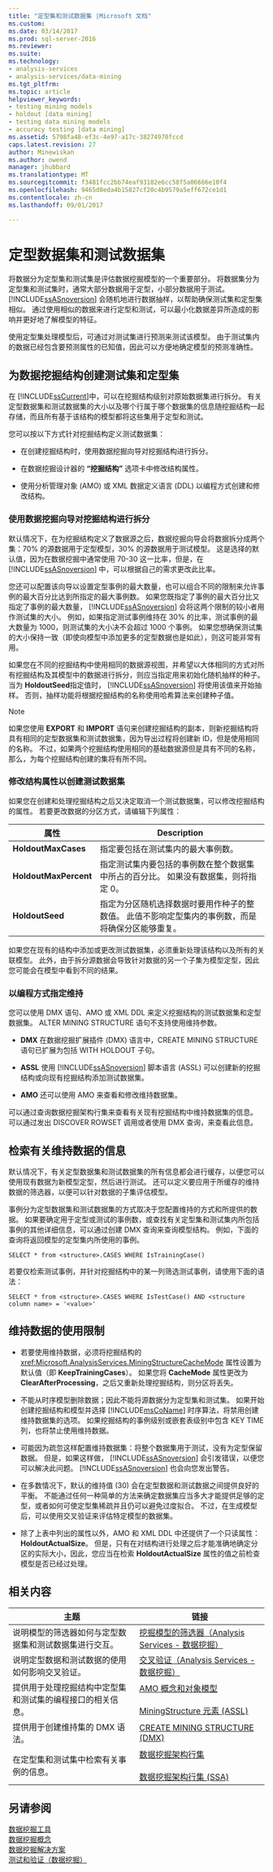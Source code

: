 ```yaml
---
title: "定型集和测试数据集 |Microsoft 文档"
ms.custom: 
ms.date: 03/14/2017
ms.prod: sql-server-2016
ms.reviewer: 
ms.suite: 
ms.technology:
- analysis-services
- analysis-services/data-mining
ms.tgt_pltfrm: 
ms.topic: article
helpviewer_keywords:
- testing mining models
- holdout [data mining]
- testing data mining models
- accuracy testing [data mining]
ms.assetid: 5798fa48-ef3c-4e97-a17c-38274970fccd
caps.latest.revision: 27
author: Minewiskan
ms.author: owend
manager: jhubbard
ms.translationtype: MT
ms.sourcegitcommit: f3481fcc2bb74eaf93182e6cc58f5a06666e10f4
ms.openlocfilehash: 9465d0eda4b15827cf20c4b9579a5eff672ce1d1
ms.contentlocale: zh-cn
ms.lasthandoff: 09/01/2017

---
```

# <a name="training-and-testing-data-sets"></a>定型数据集和测试数据集
  将数据分为定型集和测试集是评估数据挖掘模型的一个重要部分。 将数据集分为定型集和测试集时，通常大部分数据用于定型，小部分数据用于测试。 [!INCLUDE[ssASnoversion](../../includes/ssasnoversion-md.md)] 会随机地进行数据抽样，以帮助确保测试集和定型集相似。 通过使用相似的数据来进行定型和测试，可以最小化数据差异所造成的影响并更好地了解模型的特征。  
  
 使用定型集处理模型后，可通过对测试集进行预测来测试该模型。 由于测试集内的数据已经包含要预测属性的已知值，因此可以方便地确定模型的预测准确性。  
  
## <a name="creating-test-and-training-sets-for-data-mining-structures"></a>为数据挖掘结构创建测试集和定型集  
 在 [!INCLUDE[ssCurrent](../../includes/sscurrent-md.md)]中，可以在挖掘结构级别对原始数据集进行拆分。 有关定型数据集和测试数据集的大小以及哪个行属于哪个数据集的信息随挖掘结构一起存储，而且所有基于该结构的模型都将这些集用于定型和测试。  
  
 您可以按以下方式针对挖掘结构定义测试数据集：  
  
-   在创建挖掘结构时，使用数据挖掘向导对挖掘结构进行拆分。  
  
-   在数据挖掘设计器的 **“挖掘结构”** 选项卡中修改结构属性。  
  
-   使用分析管理对象 (AMO) 或 XML 数据定义语言 (DDL) 以编程方式创建和修改结构。  
  
### <a name="using-the-data-mining-wizard-to-divide-a-mining-structure"></a>使用数据挖掘向导对挖掘结构进行拆分  
 默认情况下，在为挖掘结构定义了数据源之后，数据挖掘向导会将数据拆分成两个集：70% 的源数据用于定型模型，30% 的源数据用于测试模型。 这是选择的默认值，因为在数据挖掘中通常使用 70-30 这一比率，但是，在 [!INCLUDE[ssASnoversion](../../includes/ssasnoversion-md.md)] 中，可以根据自己的需求更改此比率。  
  
 您还可以配置该向导以设置定型事例的最大数量，也可以组合不同的限制来允许事例的最大百分比达到所指定的最大事例数。 如果您既指定了事例的最大百分比又指定了事例的最大数量， [!INCLUDE[ssASnoversion](../../includes/ssasnoversion-md.md)] 会将这两个限制的较小者用作测试集的大小。 例如，如果指定测试事例维持在 30% 的比率，测试事例的最大数量为 1000，则测试集的大小决不会超过 1000 个事例。 如果您想确保测试集的大小保持一致（即使向模型中添加更多的定型数据也是如此），则这可能非常有用。  
  
 如果您在不同的挖掘结构中使用相同的数据源视图，并希望以大体相同的方式对所有挖掘结构及其模型中的数据进行拆分，则应当指定用来初始化随机抽样的种子。 当为 **HoldoutSeed**指定值时， [!INCLUDE[ssASnoversion](../../includes/ssasnoversion-md.md)] 将使用该值来开始抽样。 否则，抽样功能将根据挖掘结构的名称使用哈希算法来创建种子值。  
  
> [!NOTE]  
>  如果您使用 **EXPORT** 和 **IMPORT** 语句来创建挖掘结构的副本，则新挖掘结构将具有相同的定型数据集和测试数据集，因为导出过程将创建新 ID，但是使用相同的名称。 不过，如果两个挖掘结构使用相同的基础数据源但是具有不同的名称，那么，为每个挖掘结构创建的集将有所不同。  
  
### <a name="modifying-structure-properties-to-create-a-test-data-set"></a>修改结构属性以创建测试数据集  
 如果您在创建和处理挖掘结构之后又决定取消一个测试数据集，可以修改挖掘结构的属性。 若要更改数据的分区方式，请编辑下列属性：  
  
|属性|Description|  
|--------------|-----------------|  
|**HoldoutMaxCases**|指定要包括在测试集内的最大事例数。|  
|**HoldoutMaxPercent**|指定测试集内要包括的事例数在整个数据集中所占的百分比。 如果没有数据集，则将指定 0。|  
|**HoldoutSeed**|指定为分区随机选择数据时要用作种子的整数值。 此值不影响定型集内的事例数，而是将确保分区能够重复。|  
  
 如果您在现有的结构中添加或更改测试数据集，必须重新处理该结构以及所有的关联模型。 此外，由于拆分源数据会导致针对数据的另一个子集为模型定型，因此您可能会在模型中看到不同的结果。  
  
### <a name="specifying-holdout-programmatically"></a>以编程方式指定维持  
 您可以使用 DMX 语句、AMO 或 XML DDL 来定义挖掘结构的测试数据集和定型数据集。 ALTER MINING STRUCTURE 语句不支持使用维持参数。  
  
-   **DMX** 在数据挖掘扩展插件 (DMX) 语言中，CREATE MINING STRUCTURE 语句已扩展为包括 WITH HOLDOUT 子句。  
  
-   **ASSL** 使用 [!INCLUDE[ssASnoversion](../../includes/ssasnoversion-md.md)] 脚本语言 (ASSL) 可以创建新的挖掘结构或向现有挖掘结构添加测试数据集。  
  
-   **AMO** 还可以使用 AMO 来查看和修改维持数据集。  
  
 可以通过查询数据挖掘架构行集来查看有关现有挖掘结构中维持数据集的信息。 可以通过发出 DISCOVER ROWSET 调用或者使用 DMX 查询，来查看此信息。  
  
## <a name="retrieving-information-about-holdout-data"></a>检索有关维持数据的信息  
 默认情况下，有关定型数据集和测试数据集的所有信息都会进行缓存，以便您可以使用现有数据为新模型定型，然后进行测试。 还可以定义要应用于所缓存的维持数据的筛选器，以便可以针对数据的子集评估模型。  
  
 事例分为定型数据集和测试数据集的方式取决于您配置维持的方式和所提供的数据。 如果要确定用于定型或测试的事例数，或查找有关定型集和测试集内所包括事例的其他详细信息，可以通过创建 DMX 查询来查询模型结构。 例如，下面的查询将返回模型的定型集内所使用的事例。  
  
```  
SELECT * from <structure>.CASES WHERE IsTrainingCase()  
```  
  
 若要仅检索测试事例，并针对挖掘结构中的某一列筛选测试事例，请使用下面的语法：  
  
```  
SELECT * from <structure>.CASES WHERE IsTestCase() AND <structure column name> = '<value>'  
```  
  
## <a name="limitations-on-the-use-of-holdout-data"></a>维持数据的使用限制  
  
-   若要使用维持数据，必须将挖掘结构的 <xref:Microsoft.AnalysisServices.MiningStructureCacheMode> 属性设置为默认值（即 **KeepTrainingCases**）。 如果您将 **CacheMode** 属性更改为 **ClearAfterProcessing**，之后又重新处理挖掘结构，则分区将丢失。  
  
-   不能从时序模型删除数据；因此不能将源数据分为定型集和测试集。 如果开始创建挖掘结构和模型并选择 [!INCLUDE[msCoName](../../includes/msconame-md.md)] 时序算法，将禁用创建维持数据集的选项。 如果挖掘结构的事例级别或嵌套表级别中包含 KEY TIME 列，也将禁止使用维持数据。  
  
-   可能因为疏忽这样配置维持数据集：将整个数据集用于测试，没有为定型保留数据。 但是，如果这样做， [!INCLUDE[ssASnoversion](../../includes/ssasnoversion-md.md)] 会引发错误，以便您可以解决此问题。 [!INCLUDE[ssASnoversion](../../includes/ssasnoversion-md.md)] 也会向您发出警告。  
  
-   在多数情况下，默认的维持值 (30) 会在定型数据和测试数据之间提供良好的平衡。 不能通过任何一种简单的方法来确定数据集应当多大才能提供足够的定型，或者如何可使定型集稀疏并且仍可以避免过度拟合。 不过，在生成模型后，可以使用交叉验证来评估特定模型的数据集。  
  
-   除了上表中列出的属性以外，AMO 和 XML DDL 中还提供了一个只读属性： **HoldoutActualSize**。 但是，只有在对结构进行处理之后才能准确地确定分区的实际大小，因此，您应当在检索 **HoldoutActualSize** 属性的值之前检查模型是否已经过处理。  
  
## <a name="related-content"></a>相关内容  
  
|主题|链接|  
|------------|-----------|  
|说明模型的筛选器如何与定型数据集和测试数据集进行交互。|[挖掘模型的筛选器（Analysis Services - 数据挖掘）](../../analysis-services/data-mining/filters-for-mining-models-analysis-services-data-mining.md)|  
|说明定型数据和测试数据的使用如何影响交叉验证。|[交叉验证（Analysis Services - 数据挖掘）](../../analysis-services/data-mining/cross-validation-analysis-services-data-mining.md)|  
|提供用于处理挖掘结构中定型集和测试集的编程接口的相关信息。|[AMO 概念和对象模型](../../analysis-services/multidimensional-models/analysis-management-objects/amo-concepts-and-object-model.md)<br /><br /> [MiningStructure 元素 (ASSL)](../../analysis-services/scripting/objects/miningstructure-element-assl.md)|  
|提供用于创建维持集的 DMX 语法。|[CREATE MINING STRUCTURE (DMX)](../../dmx/create-mining-structure-dmx.md)|  
|在定型集和测试集中检索有关事例的信息。|[数据挖掘架构行集](../../analysis-services/schema-rowsets/data-mining/data-mining-schema-rowsets.md)<br /><br /> [数据挖掘架构行集 (SSA)](../../analysis-services/data-mining/data-mining-schema-rowsets-ssas.md)|  
  
## <a name="see-also"></a>另请参阅  
 [数据挖掘工具](../../analysis-services/data-mining/data-mining-tools.md)   
 [数据挖掘概念](../../analysis-services/data-mining/data-mining-concepts.md)   
 [数据挖掘解决方案](../../analysis-services/data-mining/data-mining-solutions.md)   
 [测试和验证（数据挖掘）](../../analysis-services/data-mining/testing-and-validation-data-mining.md)  
  
  

